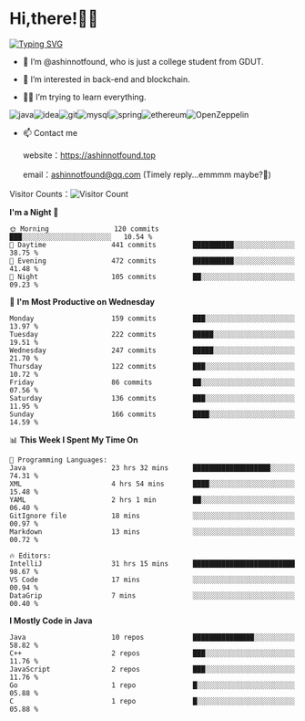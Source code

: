 # Hi,there!👨‍🔧
[![Typing SVG](https://readme-typing-svg.herokuapp.com?font=Fira+Code&pause=1000&width=435&lines=Welcome%2C+this+is+ashinnotfound%F0%9F%98%81+)](https://git.io/typing-svg)

- 👋 I’m @ashinnotfound, who is just a college student from GDUT.

- 👀 I’m interested in back-end and blockchain.

- 👨‍🔧 I’m trying to learn everything.

![java](https://img.shields.io/badge/Java-ED8B00?style=for-the-badge&logo=openjdk&logoColor=white)![idea](https://img.shields.io/badge/IntelliJ_IDEA-000000.svg?style=for-the-badge&logo=intellij-idea&logoColor=white
)![git](https://img.shields.io/badge/GIT-E44C30?style=for-the-badge&logo=git&logoColor=white
)![mysql](https://img.shields.io/badge/MySQL-005C84?style=for-the-badge&logo=mysql&logoColor=white)![spring](https://img.shields.io/badge/Spring-6DB33F?style=for-the-badge&logo=spring&logoColor=white)![ethereum](https://img.shields.io/badge/Ethereum-3C3C3D?style=for-the-badge&logo=Ethereum&logoColor=white)![OpenZeppelin](https://img.shields.io/badge/OpenZeppelin-4E5EE4?logo=openzeppelin&logoColor=fff&style=for-the-badge)


- 📫 Contact me
    
    website：https://ashinnotfound.top
    
    email：ashinnotfound@qq.com (Timely reply...emmmm maybe?🤪)

​Visitor Counts：![Visitor Count](https://profile-counter.glitch.me/ashinnotfound/count.svg)

<!--START_SECTION:waka-->
**I'm a Night 🦉** 

```text
🌞 Morning                120 commits         ███░░░░░░░░░░░░░░░░░░░░░░   10.54 % 
🌆 Daytime                441 commits         ██████████░░░░░░░░░░░░░░░   38.75 % 
🌃 Evening                472 commits         ██████████░░░░░░░░░░░░░░░   41.48 % 
🌙 Night                  105 commits         ██░░░░░░░░░░░░░░░░░░░░░░░   09.23 % 
```
📅 **I'm Most Productive on Wednesday** 

```text
Monday                   159 commits         ███░░░░░░░░░░░░░░░░░░░░░░   13.97 % 
Tuesday                  222 commits         █████░░░░░░░░░░░░░░░░░░░░   19.51 % 
Wednesday                247 commits         █████░░░░░░░░░░░░░░░░░░░░   21.70 % 
Thursday                 122 commits         ███░░░░░░░░░░░░░░░░░░░░░░   10.72 % 
Friday                   86 commits          ██░░░░░░░░░░░░░░░░░░░░░░░   07.56 % 
Saturday                 136 commits         ███░░░░░░░░░░░░░░░░░░░░░░   11.95 % 
Sunday                   166 commits         ████░░░░░░░░░░░░░░░░░░░░░   14.59 % 
```


📊 **This Week I Spent My Time On** 

```text
💬 Programming Languages: 
Java                     23 hrs 32 mins      ███████████████████░░░░░░   74.31 % 
XML                      4 hrs 54 mins       ████░░░░░░░░░░░░░░░░░░░░░   15.48 % 
YAML                     2 hrs 1 min         ██░░░░░░░░░░░░░░░░░░░░░░░   06.40 % 
GitIgnore file           18 mins             ░░░░░░░░░░░░░░░░░░░░░░░░░   00.97 % 
Markdown                 13 mins             ░░░░░░░░░░░░░░░░░░░░░░░░░   00.72 % 

🔥 Editors: 
IntelliJ                 31 hrs 15 mins      █████████████████████████   98.67 % 
VS Code                  17 mins             ░░░░░░░░░░░░░░░░░░░░░░░░░   00.94 % 
DataGrip                 7 mins              ░░░░░░░░░░░░░░░░░░░░░░░░░   00.40 % 
```

**I Mostly Code in Java** 

```text
Java                     10 repos            ███████████████░░░░░░░░░░   58.82 % 
C++                      2 repos             ███░░░░░░░░░░░░░░░░░░░░░░   11.76 % 
JavaScript               2 repos             ███░░░░░░░░░░░░░░░░░░░░░░   11.76 % 
Go                       1 repo              █░░░░░░░░░░░░░░░░░░░░░░░░   05.88 % 
C                        1 repo              █░░░░░░░░░░░░░░░░░░░░░░░░   05.88 % 
```




<!--END_SECTION:waka-->
